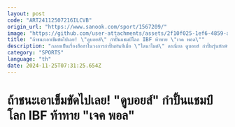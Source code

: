 ```yaml
---
layout: post
code: "ART24112507216ILCVB"
origin_url: "https://www.sanook.com/sport/1567209/"
image: "https://github.com/user-attachments/assets/2f10f025-1ef6-4859-abcb-bce6578bc8b7"
title: "ถ้าชนะเอาเข็มขัดไปเลย! \"ดูบอยส์\" กำปั้นแชมป์โลก IBF ท้าทาย \"เจค พอล\""
description: "กลายเป็นเรื่องฮือฮาในวงการกำปั้นทันทีเมื่อ \"ไดนาไมต์\" ดาเนี่ยล ดูบอยส์ กำปั้นรุ่นยักษ์ชาวอังกฤษ เจ้าของเข็มขัดแชมป์โลกรุ่นเฮฟวี่เวตของ สหพันธ์มวยนานาชาติ (IBF) ออกมาท้าทาย เจค พอล ยูทูบเบอร์สายมวยจอมเกรียน"
category: "SPORTS"
language: "th"
date: 2024-11-25T07:31:25.654Z
---
```


# ถ้าชนะเอาเข็มขัดไปเลย! "ดูบอยส์" กำปั้นแชมป์โลก IBF ท้าทาย "เจค พอล"
